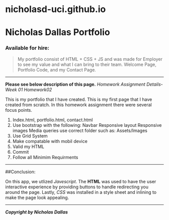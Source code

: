 # nicholasd-uci.github.io


# Nicholas Dallas Portfolio

### Available for hire:

> My portfolio consist of HTML + CSS + JS and was made for Employer to see my value and what I can bring to their team. Welcome Page, Portfolio Code, and my Contact Page.

***
**Please see below description of this page.**
*Homework Assignment Details- Week 01 Homework02*

This is my portfolio that I have created. This is my first page that I have created from scratch. In this homework assignment there were several focus points.

1. Index.html, portfolio.html, contact.html
2. Use bootstrap with the following:
    Navbar
    Responsive layout
    Responsive images
    Media queries
    use correct folder such as: Assets/Images
3. Use Grid System
4. Make compatable with mobil device
5. Valid my HTML
6. Commit 
7. Follow all Minimim Requirments

***
##Conclusion:

On this app, we utlized _Javescript_. The **HTML** was used to have the user interactive experience by providing buttons to handle redirecting you around the page. Lastly, _CSS_ was installed in a style sheet and inlining to make the page look appealing. 


***
***Copyright by Nicholas Dallas***
